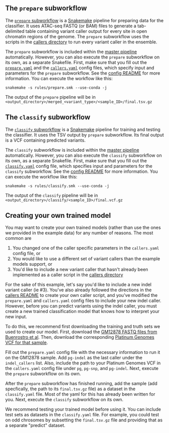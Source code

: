 ## The `prepare` subworkflow
The [`prepare` subworkflow](prepare.smk) is a [Snakemake](https://snakemake.readthedocs.io/en/stable/) pipeline for preparing data for the classifier. It uses ATAC-seq FASTQ (or BAM) files to generate a tab-delimited table containing variant caller output for every site in open chromatin regions of the genome. The `prepare` subworkflow uses the scripts in the [callers directory](callers) to run every variant caller in the ensemble.

The `prepare` subworkflow is included within the [master pipeline](/Snakefile) automatically. However, you can also execute the `prepare` subworkflow on its own, as a separate Snakefile.
First, make sure that you fill out the [`prepare.yaml`](/configs/prepare.yaml) and the [`callers.yaml`](/configs/callers.yaml) config files, which specify input and parameters for the `prepare` subworkflow. See the [config README](/configs) for more information.
You can execute the workflow like this:

	snakemake -s rules/prepare.smk --use-conda -j

The output of the `prepare` pipeline will be in `<output_directory>/merged_<variant_type>/<sample_ID>/final.tsv.gz`

## The `classify` subworkflow
The [`classify` subworkflow](classify.smk) is a [Snakemake](https://snakemake.readthedocs.io/en/stable/) pipeline for training and testing the classifier. It uses the TSV output by `prepare` subworkflow. Its final output is a VCF containing predicted variants.

The `classify` subworkflow is included within the [master pipeline](/Snakefile) automatically. However, you can also execute the `classify` subworkflow on its own, as a separate Snakefile.
First, make sure that you fill out the [`classify.yaml`](/configs/classify.yaml) config file, which specifies input and parameters for the `classify` subworkflow. See the [config README](/configs) for more information.
You can execute the workflow like this:

	snakemake -s rules/classify.smk --use-conda -j

The output of the `classify` pipeline will be in `<output_directory>/classify/<sample_ID>/final.vcf.gz`

## Creating your own trained model
You may want to create your own trained models (rather than use the ones we provided in the example data) for any number of reasons. The most common are

1. You changed one of the caller specific parameters in the `callers.yaml` config file, or
2. You would like to use a different set of variant callers than the example models support, or
3. You'd like to include a new variant caller that hasn't already been implemented as a caller script in the [callers directory](/callers)

For the sake of this example, let's say you'd like to include a new indel variant caller (ie #3). You've also already followed the directions in the [callers README](/callers/README.md) to create your own caller script, and you've modified the `prepare.yaml` and `callers.yaml` config files to include your new indel caller. However, before you can predict variants using the indel caller, you must create a new trained classification model that knows how to interpret your new input.

To do this, we recommend first downloading the training and truth sets we used to create our model. First, download the [GM12878 FASTQ files from Buenrostro et al](https://www.ncbi.nlm.nih.gov/geo/query/acc.cgi?acc=GSE47753). Then, download the corresponding [Platinum Genomes VCF for that sample](https://www.illumina.com/platinumgenomes.html).

Fill out the `prepare.yaml` config file with the necessary information to run it on the GM12878 sample. Add `pg-indel` as the last caller under the `indel_callers` list. Also, include the path to your Platinum Genomes VCF in the `callers.yaml` config file under `pg`, `pg-snp`, and `pg-indel`. Next, execute the `prepare` subworkflow on its own.

After the `prepare` subworkflow has finished running, add the sample (add specfically, the path to its `final.tsv.gz` file) as a dataset in the `classify.yaml` file. Most of the yaml for this has already been written for you. Next, execute the `classify` subworkflow on its own.

We recommend testing your trained model before using it. You can include test sets as datasets in the `classify.yaml` file. For example, you could test on odd chrosomes by subsetting the `final.tsv.gz` file and providing that as a separate "predict" dataset.
